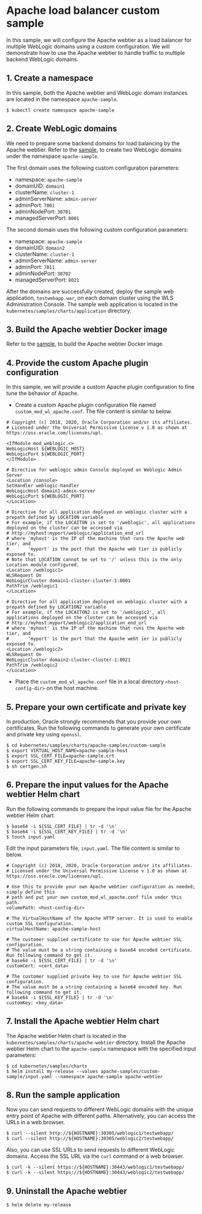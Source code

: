 # Apache load balancer custom sample
In this sample, we will configure the Apache webtier as a load balancer for multiple WebLogic domains using a custom configuration. We will demonstrate how to use the Apache webtier to handle traffic to multiple backend WebLogic domains.

## 1. Create a namespace
In this sample, both the Apache webtier and WebLogic domain instances are located in the namespace `apache-sample`.
```
$ kubectl create namespace apache-sample
```

## 2. Create WebLogic domains
We need to prepare some backend domains for load balancing by the Apache webtier. Refer to the [sample](/kubernetes/samples/scripts/create-weblogic-domain/domain-home-on-pv/README.md), to create two WebLogic domains under the namespace `apache-sample`.

The first domain uses the following custom configuration parameters:
- namespace: `apache-sample`
- domainUID: `domain1`
- clusterName: `cluster-1`
- adminServerName: `admin-server`
- adminPort: `7001`
- adminNodePort: `30701`
- managedServerPort: `8001`

The second domain uses the following custom configuration parameters:
- namespace: `apache-sample`
- domainUID: `domain2`
- clusterName: `cluster-1`
- adminServerName: `admin-server`
- adminPort: `7011`
- adminNodePort: `30702`
- managedServerPort: `8021`

After the domains are successfully created, deploy the sample web application, `testwebapp.war`, on each domain cluster using the WLS Administration Console. The sample web application is located in the `kubernetes/samples/charts/application` directory.

## 3. Build the Apache webtier Docker image
Refer to the [sample](https://github.com/oracle/docker-images/tree/master/OracleWebLogic/samples/12213-webtier-apache), to build the Apache webtier Docker image.

## 4. Provide the custom Apache plugin configuration
In this sample, we will provide a custom Apache plugin configuration to fine tune the behavior of Apache.

* Create a custom Apache plugin configuration file named `custom_mod_wl_apache.conf`. The file content is similar to below.

```
# Copyright (c) 2018, 2020, Oracle Corporation and/or its affiliates.
# Licensed under the Universal Permissive License v 1.0 as shown at https://oss.oracle.com/licenses/upl.

<IfModule mod_weblogic.c>
WebLogicHost ${WEBLOGIC_HOST}
WebLogicPort ${WEBLOGIC_PORT}
</IfModule>

# Directive for weblogic admin Console deployed on Weblogic Admin Server
<Location /console>
SetHandler weblogic-handler
WebLogicHost domain1-admin-server
WebLogicPort ${WEBLOGIC_PORT}
</Location>

# Directive for all application deployed on weblogic cluster with a prepath defined by LOCATION variable
# For example, if the LOCAITON is set to '/weblogic', all applications deployed on the cluster can be accessed via
# http://myhost:myport/weblogic/application_end_url
# where 'myhost' is the IP of the machine that runs the Apache web tier, and
#       'myport' is the port that the Apache web tier is publicly exposed to.
# Note that LOCATION cannot be set to '/' unless this is the only Location module configured.
<Location /weblogic1>
WLSRequest On
WebLogicCluster domain1-cluster-cluster-1:8001
PathTrim /weblogic1
</Location>

# Directive for all application deployed on weblogic cluster with a prepath defined by LOCATION2 variable
# For example, if the LOCAITON2 is set to '/weblogic2', all applications deployed on the cluster can be accessed via
# http://myhost:myport/weblogic2/application_end_url
# where 'myhost' is the IP of the machine that runs the Apache web tier, and
#       'myport' is the port that the Apache webt ier is publicly exposed to.
<Location /weblogic2>
WLSRequest On
WebLogicCluster domain2-cluster-cluster-1:8021
PathTrim /weblogic2
</Location>
```

* Place the `custom_mod_wl_apache.conf` file in a local directory `<host-config-dir>` on the host machine.

## 5. Prepare your own certificate and private key
In production, Oracle strongly recommends that you provide your own certificates. Run the following commands to generate your own certificate and private key using `openssl`.

```
$ cd kubernetes/samples/charts/apache-samples/custom-sample
$ export VIRTUAL_HOST_NAME=apache-sample-host
$ export SSL_CERT_FILE=apache-sample.crt
$ export SSL_CERT_KEY_FILE=apache-sample.key
$ sh certgen.sh
```

## 6. Prepare the input values for the Apache webtier Helm chart
Run the following commands to prepare the input value file for the Apache webtier Helm chart.

```
$ base64 -i ${SSL_CERT_FILE} | tr -d '\n'
$ base64 -i ${SSL_CERT_KEY_FILE} | tr -d '\n'
$ touch input.yaml
```
Edit the input parameters file, `input.yaml`. The file content is similar to below.

```
# Copyright (c) 2018, 2020, Oracle Corporation and/or its affiliates.
# Licensed under the Universal Permissive License v 1.0 as shown at https://oss.oracle.com/licenses/upl.

# Use this to provide your own Apache webtier configuration as needed; simply define this
# path and put your own custom_mod_wl_apache.conf file under this path.
volumePath: <host-config-dir>

# The VirtualHostName of the Apache HTTP server. It is used to enable custom SSL configuration.
virtualHostName: apache-sample-host

# The customer supplied certificate to use for Apache webtier SSL configuration.
# The value must be a string containing a base64 encoded certificate. Run following command to get it.
# base64 -i ${SSL_CERT_FILE} | tr -d '\n'
customCert: <cert_data>

# The customer supplied private key to use for Apache webtier SSL configuration.
# The value must be a string containing a base64 encoded key. Run following command to get it.
# base64 -i ${SSL_KEY_FILE} | tr -d '\n'
customKey: <key_data>
```

## 7. Install the Apache webtier Helm chart
The Apache webtier Helm chart is located in the `kubernetes/samples/charts/apache-webtier` directory. Install the Apache webtier Helm chart to the `apache-sample` namespace with the specified input parameters:

```
$ cd kubernetes/samples/charts
$ helm install my-release --values apache-samples/custom-sample/input.yaml --namespace apache-sample apache-webtier
```

## 8. Run the sample application
Now you can send requests to different WebLogic domains with the unique entry point of Apache with different paths. Alternatively, you can access the URLs in a web browser.
```
$ curl --silent http://${HOSTNAME}:30305/weblogic1/testwebapp/
$ curl --silent http://${HOSTNAME}:30305/weblogic2/testwebapp/
```
Also, you can use SSL URLs to send requests to different WebLogic domains. Access the SSL URL via the `curl` command or a web browser.
```
$ curl -k --silent https://${HOSTNAME}:30443/weblogic1/testwebapp/
$ curl -k --silent https://${HOSTNAME}:30443/weblogic2/testwebapp/
```

## 9. Uninstall the Apache webtier
```
$ helm delete my-release
```
